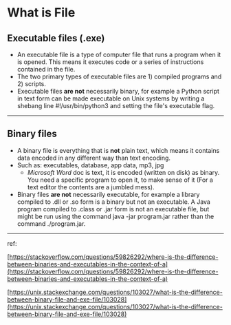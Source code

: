 # What is File


## Executable files (.exe)

- An executable file is a type of computer file that runs a program when it is opened. This means it executes code or a series of instructions contained in the file.
- The two primary types of executable files are 1) compiled programs and 2) scripts.
- Executable files **are not** necessarily binary, for example a Python script in text form can be made executable on Unix systems by writing a shebang line #!/usr/bin/python3 and setting the file's executable flag.

---

## Binary files

- A binary file is everything that is **not** plain text, which means it contains data encoded in any different way than text encoding.
- Such as: executables, database, app data, mp3, jpg
    - *Microsoft Word* doc is text, it is encoded (written on disk) as binary. You need a specific program to open it, to make sense of it (For a text editor the contents are a jumbled mess).
- Binary files **are not** necessarily executable, for example a library compiled to .dll or .so form is a binary but not an executable. A Java program compiled to .class or .jar form is not an executable file, but might be run using the command java -jar program.jar rather than the command ./program.jar.

---

ref:

[https://stackoverflow.com/questions/59826292/where-is-the-difference-between-binaries-and-executables-in-the-context-of-a](https://stackoverflow.com/questions/59826292/where-is-the-difference-between-binaries-and-executables-in-the-context-of-a)

[https://unix.stackexchange.com/questions/103027/what-is-the-difference-between-binary-file-and-exe-file/103028](https://unix.stackexchange.com/questions/103027/what-is-the-difference-between-binary-file-and-exe-file/103028)
